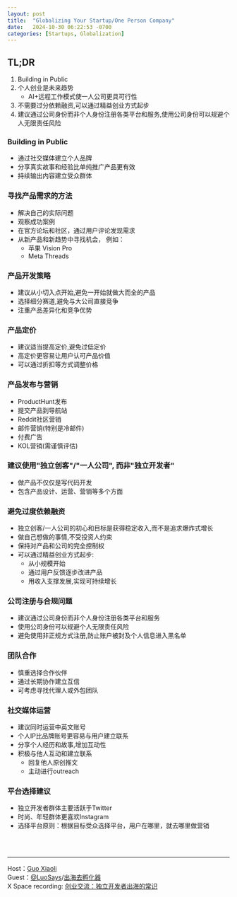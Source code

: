 ```yaml
---
layout: post
title:  "Globalizing Your Startup/One Person Company"
date:   2024-10-30 06:22:53 -0700
categories: [Startups, Globalization]
---
```


## TL;DR
1. Building in Public
1. 个人创业是未来趋势
   - AI+远程工作模式使一人公司更具可行性
1. 不需要过分依赖融资,可以通过精益创业方式起步
1. 建议通过公司身份而非个人身份注册各类平台和服务,使用公司身份可以规避个人无限责任风险

### Building in Public
- 通过社交媒体建立个人品牌
- 分享真实故事和经验比单纯推广产品更有效
- 持续输出内容建立受众群体

### 寻找产品需求的方法
- 解决自己的实际问题
- 观察成功案例
- 在官方论坛和社区，通过用户评论发现需求
- 从新产品和新趋势中寻找机会， 例如：
  - 苹果 Vision Pro
  - Meta Threads

### 产品开发策略
- 建议从小切入点开始,避免一开始就做大而全的产品
- 选择细分赛道,避免与大公司直接竞争
- 注重产品差异化和竞争优势

### 产品定价
- 建议适当提高定价,避免过低定价
- 高定价更容易让用户认可产品价值
- 可以通过折扣等方式调整价格

### 产品发布与营销
- ProductHunt发布
- 提交产品到导航站
- Reddit社区营销
- 邮件营销(特别是冷邮件)
- 付费广告
- KOL营销(需谨慎评估)

### 建议使用"独立创客"/"一人公司", 而非"独立开发者"
- 做产品不仅仅是写代码开发
- 包含产品设计、运营、营销等多个方面

### 避免过度依赖融资
- 独立创客/一人公司的初心和目标是获得稳定收入,而不是追求爆炸式增长
- 做自己想做的事情,不受投资人约束
- 保持对产品和公司的完全控制权
- 可以通过精益创业方式起步:
  - 从小规模开始
  - 通过用户反馈逐步改进产品
  - 用收入支撑发展,实现可持续增长

### 公司注册与合规问题
- 建议通过公司身份而非个人身份注册各类平台和服务
- 使用公司身份可以规避个人无限责任风险
- 避免使用非正规方式注册,防止账户被封及个人信息进入黑名单

### 团队合作
- 慎重选择合作伙伴
- 通过长期协作建立互信
- 可考虑寻找代理人或外包团队

### 社交媒体运营
- 建议同时运营中英文账号
- 个人IP比品牌账号更容易与用户建立联系
- 分享个人经历和故事,增加互动性
- 积极与他人互动和建立联系
  - 回复他人原创推文
  - 主动进行outreach

### 平台选择建议
- 独立开发者群体主要活跃于Twitter
- 时尚、年轻群体更喜欢Instagram
- 选择平台原则：根据目标受众选择平台，用户在哪里，就去哪里做营销


<br>
<br>

---

Host：[Guo Xiaoli](https://x.com/Guoxiaoli0)  
Guest：[@LuoSays](https://x.com/LuoSays)/[出海去孵化器](https://x.com/chuhaiqu)  
X Space recording: [创业交流：独立开发者出海的常识](https://x.com/i/spaces/1rmxPoPARqYJN)
